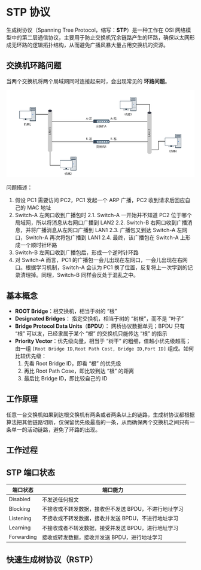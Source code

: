 # STP 协议

生成树协议（Spanning Tree Protocol，缩写：**STP**）是一种工作在 OSI 网络模型中的第二层通信协议，主要用于防止交换机冗余链路产生的环路，确保以太网形成无环路的逻辑拓扑结构，从而避免广播风暴大量占用交换机的资源。

## 交换机环路问题

当两个交换机将两个局域网同时连接起来时，会出现常见的 **环路问题**。

![交换机环路](.images/bridge-loop.png)

问题描述：

1. 假设 PC1 需要访问 PC2，PC1 发起一个 ARP 广播，PC2 收到请求后回应自己的 MAC 地址
2. Switch-A 左网口收到广播包时
   2.1. Switch-A 一开始并不知道 PC2 位于哪个局域网，所以将消息从右网口广播到 LAN2
   2.2. Switch-B 右网口收到广播消息，并将广播消息从左网口广播到 LAN1
   2.3. 广播包又到达 Switch-A 左网口，Switch-A 再次将包广播到 LAN1
   2.4. 最终，该广播包在 Switch-A 上形成一个顺时针环路
3. Switch-B 左网口收到广播包后，形成一个逆时针环路
4. 对 Switch-A 而言，PC1 的广播包一会儿出现在左网口，一会儿出现在右网口。根据学习机制，Switch-A 会认为 PC1 换了位置，反复将上一次学到的记录清理掉。同理，Switch-B 同样会反处于混乱之中。

## 基本概念

* **ROOT Bridge**：根交换机，相当于树的 “根”
* **Designated Bridges**： 指定交换机，相当于树的 “树枝”，而不是 “叶子”
* **Bridge Protocol Data Units**（**BPDU**）： 网桥协议数据单元；BPDU 只有 “根” 可以发，已经隶属于某个 “根” 的交换机只能传达 “根” 的指示
* **Priority Vector**：优先级向量，相当于 “树干” 的粗细，值越小优先级越高；由一组 `[Root Bridge ID,Root Path Cost, Bridge ID,Port ID]` 组成。如何比较优先级：
  1. 先看 Root Bridge ID，即看 “根” 的优先级
  2. 再比 Root Path Cose，即比较到达 “根” 的距离
  3. 最后比 Bridge ID，即比较自己的 ID

## 工作原理

任意一台交换机如果到达根交换机有两条或者两条以上的链路，生成树协议都根据算法把其他链路切断，仅保留优先级最高的一条，从而确保两个交换机之间只有一条单一的活动链路，避免了环路的出现。

## 工作过程

## STP 端口状态

| 端口状态   | 端口能力                                              |
| ---------- | ----------------------------------------------------- |
| Disabled   | 不发送任何报文                                        |
| Blocking   | 不接收或不转发数据，接收但不发送 BPDU，不进行地址学习 |
| Listening  | 不接收或不转发数据，接收并发送 BPDU，不进行地址学习   |
| Learning   | 不接收或者不转发数据，接受并发送 BPDU，进行地址学习   |
| Forwarding | 接收或转发数据，接收并发送 BPDU，进行地址学习         |

## 快速生成树协议（RSTP）
